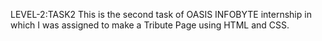 LEVEL-2:TASK2
This is the second task of OASIS INFOBYTE internship in which I was assigned to make a Tribute Page using HTML and CSS.
